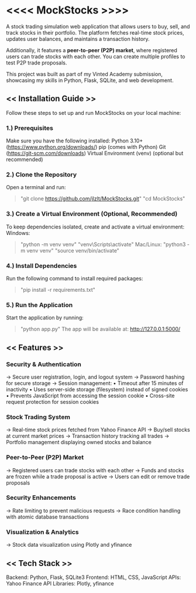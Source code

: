 # <<<< MockStocks >>>>

A stock trading simulation web application that allows users to buy, sell, and track stocks in their portfolio. The platform fetches real-time stock prices, updates user balances, and maintains a transaction history.

Additionally, it features a **peer-to-peer (P2P) market**, where registered users can trade stocks with each other. You can create multiple profiles to test P2P trade proposals.

This project was built as part of my Vinted Academy submission, showcasing my skills in Python, Flask, SQLite, and web development.


## << Installation Guide >>

Follow these steps to set up and run MockStocks on your local machine:

### 1.) Prerequisites
Make sure you have the following installed:
Python 3.10+ (https://www.python.org/downloads/)
pip (comes with Python)
Git (https://git-scm.com/downloads)
Virtual Environment (venv) (optional but recommended)

### 2.) Clone the Repository
Open a terminal and run:
> "git clone https://github.com/jlzlt/MockStocks.git"
> "cd MockStocks"

### 3.) Create a Virtual Environment (Optional, Recommended)
To keep dependencies isolated, create and activate a virtual environment:
Windows:
> "python -m venv venv"
> "venv\Scripts\activate"
Mac/Linux:
> "python3 -m venv venv"
> "source venv/bin/activate"

### 4.) Install Dependencies
Run the following command to install required packages:
> "pip install -r requirements.txt"

### 5.) Run the Application
Start the application by running:
> "python app.py"
The app will be available at: http://127.0.0.1:5000/


## << Features >>

### Security & Authentication

-> Secure user registration, login, and logout system
-> Password hashing for secure storage
-> Session management:
  • Timeout after 15 minutes of inactivity
  • Uses server-side storage (filesystem) instead of signed cookies
  • Prevents JavaScript from accessing the session cookie
  • Cross-site request protection for session cookies

### Stock Trading System

-> Real-time stock prices fetched from Yahoo Finance API
-> Buy/sell stocks at current market prices
-> Transaction history tracking all trades
-> Portfolio management displaying owned stocks and balance

### Peer-to-Peer (P2P) Market

-> Registered users can trade stocks with each other
-> Funds and stocks are frozen while a trade proposal is active
-> Users can edit or remove trade proposals

### Security Enhancements

-> Rate limiting to prevent malicious requests
-> Race condition handling with atomic database transactions

### Visualization & Analytics

-> Stock data visualization using Plotly and yfinance


## << Tech Stack >>

Backend: Python, Flask, SQLite3
Frontend: HTML, CSS, JavaScript
APIs: Yahoo Finance API
Libraries: Plotly, yfinance
